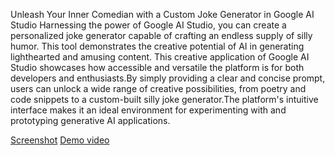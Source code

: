 Unleash Your Inner Comedian with a Custom Joke Generator in Google AI Studio
Harnessing the power of Google AI Studio, you can create a personalized joke generator capable of crafting an endless supply of silly humor. This tool demonstrates the creative potential of AI in generating lighthearted and amusing content.
This creative application of Google AI Studio showcases how accessible and versatile the platform is for both developers and enthusiasts.By simply providing a clear and concise prompt, users can unlock a wide range of creative possibilities, from poetry and code snippets to a custom-built silly joke generator.The platform's intuitive interface makes it an ideal environment for experimenting with and prototyping generative AI applications.

[Screenshot](https://drive.google.com/file/d/1zMk4aUv-uOAscUsB6d6XuecbKwOok4tG/view?usp=sharing)
[Demo video](https://drive.google.com/file/d/12i02GfXJU-xIuZjCN_xYnRKI9E5XEKxy/view?usp=sharing)
